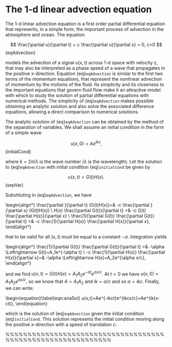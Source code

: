 # The 1-d linear advection equation

The 1-d linear advection equation is a first order partial differential equation that represents, in a simple form, the important process of advection in the atmosphere and ocean. The equation

$$
	\frac{\partial u}{\partial t} + c \frac{\partial u}{\partial x} = 0, c>0
$$(eqAdvection)

models the advection of a signal $u(x,t)$ across 1-d space with velocity $c$, that may also be interpreted as a phase speed of a wave that propagates in the positive $x$-direction. Equation {eq}`eqAdvection` is similar to the first two terms of the momentum equations, that represent the nonlinear advection of momentum by the motions of the fluid. Its simplicity and its closeness to the important equations that govern fluid flow make it an attractive model with which to study the solution of partial differential equations with numerical methods. The simplicity of {eq}`eqAdvection` makes possible obtaining an analytic solution and also solve the associated difference equations, allowing a direct comparison to numerical solutions.

The analytic solution of {eq}`eqAdvection` can be obtained by the method of the separation of variables. We shall assume an initial condition in the form of a simple wave:

$$
	u(x,0)=A e^{i k x},
$$ (initialCond)

where $k = 2\pi/\lambda$ is the wave number ($\lambda$ is the wavelength). Let the solution to {eq}`eqAdvection` with initial condition {eq}`initialCond` be given by

$$
	u(x,t)=G(t)H(x).
$$ (sepVar)

Substituting in {eq}`eqAdvection`, we have

\begin{align*} 
   \frac{\partial }{\partial t} (G(t)H(x))=& -c \frac{\partial }{\partial x} (G(t)H(x)) \\
   H(x) \frac{\partial G(t)}{\partial t} =& -c G(t) \frac{\partial H(x)}{\partial x} \\
   \frac{1}{\partial G(t)} \frac{\partial G(t)}{\partial t} =& -c \frac{1}{\partial H(x)} \frac{\partial H(x)}{\partial x}, 
\end{align*}

that to be valid for all $(x,t)$ must be equal to a constant $-\alpha$. Integration yields

\begin{align*} 
      \frac{1}{\partial G(t)} \frac{\partial G(t)}{\partial t} =& -\alpha \Leftrightarrow G(t)=A_1e^{-\alpha t} \\
      -c \frac{1}{\partial H(x)} \frac{\partial H(x)}{\partial x}=& -\alpha \Leftrightarrow H(x)=A_2e^{\alpha x/c},
\end{align*}

and we find $u(x,t)=G(t)H(x)=A_1A_2e^{-\alpha t}e^{\alpha x/c}$. At $t=0$ we have $u(x,0)=A_1A_2e^{\alpha x/c}$, so we know that $A=A_1A_2$ and $ik = \alpha/c$ and so $\alpha=ikc$. Finally, we can write:

\begin{equation}\label{eqn:anaSol}
	u(x,t)=Ae^{-ikct}e^{ikcx/c}=Ae^{ik(x-ct)},
\end{equation}

which is the solution of {eq}`eqAdvection` given the initial condition {eq}`initialCond`. This solution represents the initial condition moving along the positive $x$-direction with a speed of translation $c$.

%%%%%%%%%%%%%%%%%%%%%%%%%%%%%%%%%%%%%%%%%%%%%%%%%%%%%%%%%%%%
 

